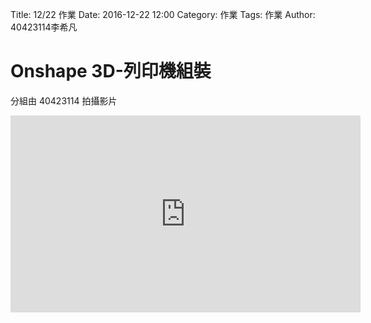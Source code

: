 Title: 12/22 作業
Date: 2016-12-22 12:00
Category: 作業
Tags: 作業
Author: 40423114李希凡

Onshape 3D-列印機組裝
===


<!-- PELICAN_END_SUMMARY -->


分組由  40423114  拍攝影片

<iframe width="560" height="315" src="https://www.youtube.com/embed/NvfGaW3GUUA" frameborder="0" allowfullscreen></iframe>
